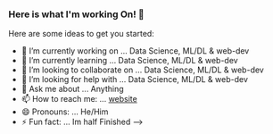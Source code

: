 ### Here is what I'm working On! 👋


Here are some ideas to get you started:

- 🔭 I’m currently working on ... Data Science, ML/DL & web-dev
- 🌱 I’m currently learning ... Data Science, ML/DL & web-dev
- 👯 I’m looking to collaborate on ... Data Science, ML/DL & web-dev
- 🤔 I’m looking for help with ... Data Science, ML/DL & web-dev
- 💬 Ask me about ... Anything
- 📫 How to reach me: ... [website](https://jyothiprakashpanaik.github.io/porfolio/)
- 😄 Pronouns: ... He/Him
- ⚡ Fun fact: ... Im half Finished
-->
